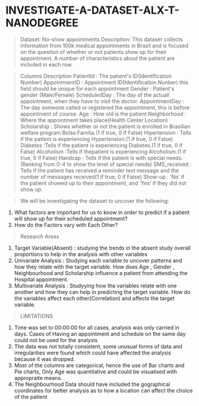 # INVESTIGATE-A-DATASET-ALX-T-NANODEGREE
> Dataset: No-show appointments
Description: This dataset collects information from 100k medical appointments in Brazil and is focused on
the question of whether or not patients show up for their appointment. A number of characteristics about
the patient are included in each row.

>Columns Description
PatientId : The patient's ID(Identification Number)
AppointmentID : Appointment ID(Identification Nunber) this field should be unique for each
appointment
Gender : Patient's gender (Male/Female)
ScheduledDay : The day of the actuall appointment, when they have to visit the doctor.
AppointmentDay : The day someone called or registered the appointment, this is before appointment
of course.
Age : How old is the patient
Neighborhood : Where the appointment takes place(Health Center Location)
Scholarship : Shows whether or not the patient is enrolled in Brasilian welfare program Bolsa
Família.(1 if true, 0 if False)
Hipertension : Tells if the patient is experiencing Hypertension.(1 if true, 0 if False)
Diabetes :Tells if the patient is experiencing Diabetes.(1 if true, 0 if False)
Alcoholism :Tells if thepatient is experiencing Alcoholism.(1 if true, 0 if False)
Handcap : Tells if the patient is with special needs.(Ranking from 0-4 to show the level of special
needs)
SMS_received : Tells if the patient has received a reminder text message and the number of
messages received(1 if true, 0 if False)
Show-up : ‘No’ if the patient showed up to their appointment, and ‘Yes’ if they did not show up.

> We will be investigating the dataset to uncover the following:
1. What factors are important for us to know in order to predict if a patient will show up for their
scheduled appointment?
2. How do the Factors vary with Each Other?

> Research Areas
1. Target Variable(Absent) : studying the trends in the absent study overall proportions to help in
the analysis with other variables
2. Univariate Analysis : Studying each variable to uncover patterns and how they relate with the
target variable. How does Age , Gender , Neighbourhood and Scholarship influence a patient
from attending the Hospital appointment.
3. Multivariate Analysis : Studyying how the variables relate with one another and how they can
help in predicting the target variable. How do the variables affect each other(Correlation) and affects
the target variable.

> LIMITATIONS
1. Time was set to 00:00:00 for all cases, analysis was only carried in days. Cases of Having an appointment
and schedule on the same day could not be used for the analysis
2. The data was not totally consistent, some unusual forms of data and irregularities were found which
could have affected the analysis because it was dropped.
3. Most of the columns are categorical, hence the use of Bar charts and Pie charts, Only Age was
quantitative and could be visualised with appropraite means.
4. The Neighbourhood Data should have included the gographical coordinates for better analysis as to
how a location can affect the choice of the patient
